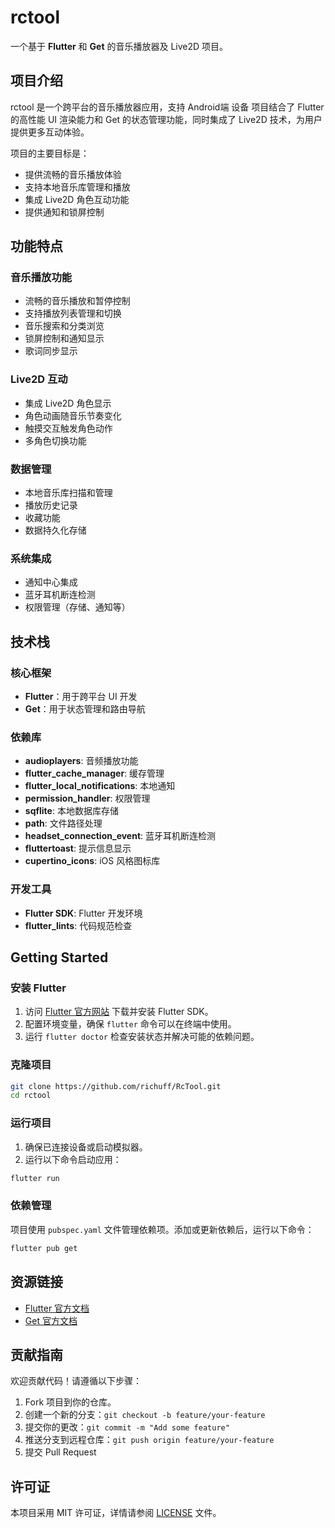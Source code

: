 # rctool

一个基于 **Flutter** 和 **Get** 的音乐播放器及 Live2D 项目。

## 项目介绍

rctool 是一个跨平台的音乐播放器应用，支持 Android端 设备
项目结合了 Flutter 的高性能 UI 渲染能力和 Get 的状态管理功能，同时集成了 Live2D 技术，为用户提供更多互动体验。

项目的主要目标是：
- 提供流畅的音乐播放体验
- 支持本地音乐库管理和播放
- 集成 Live2D 角色互动功能
- 提供通知和锁屏控制

## 功能特点

### 音乐播放功能
- 流畅的音乐播放和暂停控制
- 支持播放列表管理和切换
- 音乐搜索和分类浏览
- 锁屏控制和通知显示
- 歌词同步显示

### Live2D 互动
- 集成 Live2D 角色显示
- 角色动画随音乐节奏变化
- 触摸交互触发角色动作
- 多角色切换功能

### 数据管理
- 本地音乐库扫描和管理
- 播放历史记录
- 收藏功能
- 数据持久化存储

### 系统集成
- 通知中心集成
- 蓝牙耳机断连检测
- 权限管理（存储、通知等）

## 技术栈

### 核心框架
- **Flutter**：用于跨平台 UI 开发
- **Get**：用于状态管理和路由导航

### 依赖库
- **audioplayers**: 音频播放功能
- **flutter_cache_manager**: 缓存管理
- **flutter_local_notifications**: 本地通知
- **permission_handler**: 权限管理
- **sqflite**: 本地数据库存储
- **path**: 文件路径处理
- **headset_connection_event**: 蓝牙耳机断连检测
- **fluttertoast**: 提示信息显示
- **cupertino_icons**: iOS 风格图标库

### 开发工具
- **Flutter SDK**: Flutter 开发环境
- **flutter_lints**: 代码规范检查

## Getting Started

### 安装 Flutter

1. 访问 [Flutter 官方网站](https://docs.flutter.dev/) 下载并安装 Flutter SDK。
2. 配置环境变量，确保 `flutter` 命令可以在终端中使用。
3. 运行 `flutter doctor` 检查安装状态并解决可能的依赖问题。

### 克隆项目

```bash
git clone https://github.com/richuff/RcTool.git
cd rctool
```

### 运行项目

1. 确保已连接设备或启动模拟器。
2. 运行以下命令启动应用：

```bash
flutter run
```

### 依赖管理

项目使用 `pubspec.yaml` 文件管理依赖项。添加或更新依赖后，运行以下命令：

```bash
flutter pub get
```

## 资源链接

- [Flutter 官方文档](https://docs.flutter.dev/)
- [Get 官方文档](https://pub.dev/packages/get)

## 贡献指南

欢迎贡献代码！请遵循以下步骤：

1. Fork 项目到你的仓库。
2. 创建一个新的分支：`git checkout -b feature/your-feature`
3. 提交你的更改：`git commit -m "Add some feature"`
4. 推送分支到远程仓库：`git push origin feature/your-feature`
5. 提交 Pull Request

## 许可证

本项目采用 MIT 许可证，详情请参阅 [LICENSE](LICENSE) 文件。
